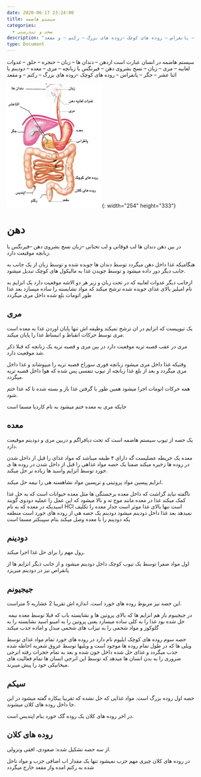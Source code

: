 ```yaml
---
date: 2020-06-17 23:24:00
title: سیستم هاضمه
categories:
  - صحت و تندرستی
description: "سیستم هاضمه در انسان عبارت است ازدهن – دندان ها – زبان – حنجره –\_حلق – غدوات لعابیه – مری – زبان – نسج بشروی دهن – فیرنگس یا زبانچه – مری – معده – دودینم یا اثنا عشر – جگر – پانقراس – روده های کوچک –روده های بزرگ – رکتم – و مقعد"
type: Document
---
```


سیستم هاضمه در انسان عبارت است ازدهن – دندان ها – زبان – حنجره – حلق – غدوات لعابیه – مری – زبان – نسج بشروی دهن – فیرنگس یا زبانچه – مری – معده – دودینم یا اثنا عشر – جگر – پانقراس – روده های کوچک –روده های بزرگ – رکتم – و مقعد&nbsp;

![](/uploads/سیستم-هاضمه.jpg){: width="254" height="333"}

# دهن

در بین دهن دندان ها لب فوقانی و لب تحتانی –زبان نسج بشروی دهن –فیرنگس یا زبانچه موقیعت دارد.

هنگامیکه غذا داخل دهن میگردد توسط دندان ها جویده شده و توسط زبان از یک جانب به جانب دیگر دور داده میشود و توسط جویدن غذا به مالیکول های کوچک تبدیل میشود.

ازجانب دیگر غدوات لعابیه که در تحت زبان و زیر هر دو الاشه موقعیت دارد یک انزایم به نام امیلیز بالای غذای جویده شده ترشح میکند که مواد نشایسته را ساده میسازد بعد غذا طور اتومات بلع شده داخل مری میگردد

## مری

یک تیوپیست که انزایم در ان ترشح نمیکند وظیفه اش تنها پایان اوردن غذا به معده است مری توسط حرکات انقباظ و انبساط غذا را پایان میکند.

مری در عقب قصبه تریه موقعیت دارد در بین مری و قصبه تریه یک زبانچه که قبلا ذکر شد موقعیت دارد.

وقتیکه غذا داخل مری میشود زبانچه فوری سوراخ قصبه تریه را میپوشاند و غذا داخل مری میگردد و بعد از بلع غذا زبانچه از تیوپ تنفسی پس شده که هوا داخل قصبه تریه میگردد.

همه حرکات اتومات اجرا میشود همین طور با گرفتن غذا باز و بسته شده تا که غذا ختم شود.

جایکه مری به معده ختم میشود به نام کاردیا مسما است

## معده

یک حصه از تیوپ سیستم هاضمه است که تحت دیافراگم و دربین مری و دودینم موقیعت دارد.

معده یک خریطه عضلیست گه دارای ۴ طبقه میباشد که مواد غذای را قبل از داخل شدن در روده ها زخیره میکند ضمنا یک حصه مواد غذاهی را قبل از داخل شدن در روده ها ی خورد توسط انزایم واسید ها زیاده تر حل میکند.

انزایم پپسین مواد پروتینی و ترپسین مواد نشاهسنه هی را نیمه حل میکند.

ناگفته نباید گزاشت که داخل معده برجستگی ها مثل معده حیوانات است که به حل غذا کمک میکند غذا در معده مانند موج ته و بالا میشود که این عمل را عملیه دودوی گویند اسیدیکه در معده که به نام HCl است تنها بالای غذا موثر است جدار معده را تکلیف نمیدهد بعد غذا داخل دودینم میشود دودینم یک حصه هی از روده های خورد است منطقه یکه دودینم را با معده وصل میکند بنام سپینکتر مسما است

## دودینم

رول مهم را برای حل غذا اجرا میکند.

اول مواد صفرا توسط یک تیوب کوچک داخل دودینم میشود و از جانب ذیگر انزایم ها از پانقراص نیز در دودینم میریزد

## جیجیونم

این حصه نیز مربوط روده های خورد است. اندازه اش تقریبا 2 عشاریه 5 متراست.

&nbsp;در جیجینوم باز هم انزایم ها که بالای پروتین ها و نشایسته باب که قبلا توسط معده نیمه حل شده بود غذا را به کلی ساده میسازد یعنی پروتین را به امینو اسید نشایسته را به گلوکوز و مواد شحمی را به تیزاب های شحمی مبدل و اماده جذب میکند

حصه سوم روده های کوچک ایلیوم نام دارد در روده های خورد تمام مواد غذای توسط ویلی ها که در طول تمام روده ها موجود است و ویلیها توسط عروق شعریه احاطه شده جذب میگردد و غذای حل شده داخل خون شده و بعد به تمام حجرات رفته انرجی ضروری را به بدن انسان ها میدهد که توسط این انرجی انسان ها تمام فعالیت های میخانیکی خود را پیش میبرند.

## سیکم

حصه اول روده بزرگ است. مواد غذایی که حل نشده که تقریبا بیکاره گفته میشود در این جا داخل روده های کلان میشوند.

در اخر روده های کلان یک روده گک خورد بنام اپندیس است.

## روده های کلان

از سه حصه تشکیل شده: صعودی، افقی ونزولی.

در روده های کلان چیزی مهم جزب نمیشود تنها یک مقدار اب اضافی جزب و مواد ناحل شده به رکتم امده واز مقعد خارج میگردد